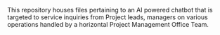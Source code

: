 This repository houses files pertaining to an AI powered chatbot that is targeted to service inquiries from Project leads, managers on various operations handled by a horizontal Project Management Office Team. 
